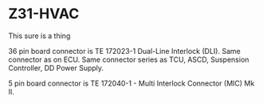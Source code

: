 # Z31-HVAC

This sure is a thing


36 pin board connector is TE 172023-1 Dual-Line Interlock (DLI). Same connector as on ECU. Same connector series as TCU, ASCD, Suspension Controller, DD Power Supply. 

5 pin board connector is TE 172040-1 - Multi Interlock Connector (MIC) Mk II. 
